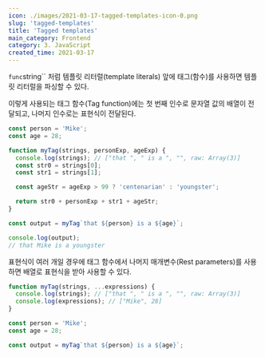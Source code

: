 ```yaml
---
icon: ./images/2021-03-17-tagged-templates-icon-0.png
slug: 'tagged-templates'
title: 'Tagged templates'
main_category: Frontend
category: 3. JavaScript
created_time: 2021-03-17
---
```


`func`string`` 처럼 템플릿 리터럴(template literals) 앞에 태그(함수)를 사용하면 템플릿 리터럴을 파싱할 수 있다.

이렇게 사용되는 태그 함수(Tag function)에는 첫 번째 인수로 문자열 값의 배열이 전달되고, 나머지 인수로는 표현식이 전달된다.

```javascript
const person = 'Mike';
const age = 28;

function myTag(strings, personExp, ageExp) {
  console.log(strings); // ["that ", " is a ", "", raw: Array(3)]
  const str0 = strings[0];
  const str1 = strings[1];

  const ageStr = ageExp > 99 ? 'centenarian' : 'youngster';

  return str0 + personExp + str1 + ageStr;
}

const output = myTag`that ${person} is a ${age}`;

console.log(output);
// that Mike is a youngster
```

표현식이 여러 개일 경우에 태그 함수에서 나머지 매개변수(Rest parameters)를 사용하면 배열로 표현식을 받아 사용할 수 있다.

```javascript
function myTag(strings, ...expressions) {
  console.log(strings); // ["that ", " is a ", "", raw: Array(3)]
  console.log(expressions); // ["Mike", 28]
}

const person = 'Mike';
const age = 28;

const output = myTag`that ${person} is a ${age}`;
```

<br />

